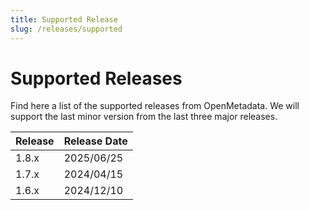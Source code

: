 ```yaml
---
title: Supported Release
slug: /releases/supported
---
```


# Supported Releases

Find here a list of the supported releases from OpenMetadata. We will support the last minor version from the last three
major releases.

| Release | Release Date |
|:--------|:-------------|
| 1.8.x   | 2025/06/25   |
| 1.7.x   | 2024/04/15   |
| 1.6.x   | 2024/12/10   |
